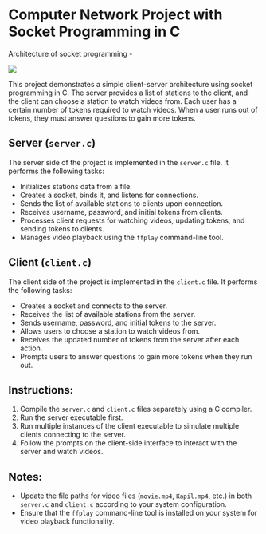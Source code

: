 
# Computer Network Project with Socket Programming in C

Architecture of socket programming -

![](https://www.c-sharpcorner.com/article/socket-programming-in-cpp-using-boost-asio-tcp-server-and-client/Images/sdgfh.jpg)

This project demonstrates a simple client-server architecture using socket programming in C. The server provides a list of stations to the client, and the client can choose a station to watch videos from. Each user has a certain number of tokens required to watch videos. When a user runs out of tokens, they must answer questions to gain more tokens.

## Server (`server.c`)

The server side of the project is implemented in the `server.c` file. It performs the following tasks:

- Initializes stations data from a file.
- Creates a socket, binds it, and listens for connections.
- Sends the list of available stations to clients upon connection.
- Receives username, password, and initial tokens from clients.
- Processes client requests for watching videos, updating tokens, and sending tokens to clients.
- Manages video playback using the `ffplay` command-line tool.

## Client (`client.c`)

The client side of the project is implemented in the `client.c` file. It performs the following tasks:

- Creates a socket and connects to the server.
- Receives the list of available stations from the server.
- Sends username, password, and initial tokens to the server.
- Allows users to choose a station to watch videos from.
- Receives the updated number of tokens from the server after each action.
- Prompts users to answer questions to gain more tokens when they run out.

## Instructions:

1. Compile the `server.c` and `client.c` files separately using a C compiler.
2. Run the server executable first.
3. Run multiple instances of the client executable to simulate multiple clients connecting to the server.
4. Follow the prompts on the client-side interface to interact with the server and watch videos.

## Notes:

- Update the file paths for video files (`movie.mp4`, `Kapil.mp4`, etc.) in both `server.c` and `client.c` according to your system configuration.
- Ensure that the `ffplay` command-line tool is installed on your system for video playback functionality.

